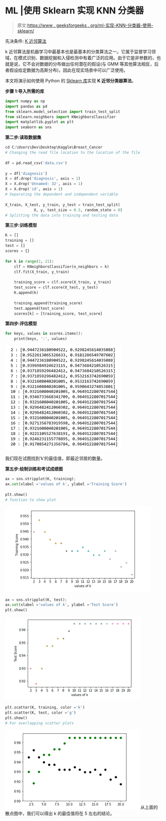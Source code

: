 # ML |使用 Sklearn 实现 KNN 分类器

> 原文:[https://www . geeksforgeeks . org/ml-实现-KNN-分类器-使用-sklearn/](https://www.geeksforgeeks.org/ml-implementation-of-knn-classifier-using-sklearn/)

先决条件: [K 近邻算法](https://www.geeksforgeeks.org/k-nearest-neighbours/)

k 近邻算法是机器学习中最基本也是最基本的分类算法之一。它属于监督学习领域，在模式识别、数据挖掘和入侵检测中有着广泛的应用。由于它是非参数的，也就是说，它不会对数据的分布做出任何潜在的假设(与 GMM 等其他算法相反，后者假设给定数据为高斯分布)，因此在现实场景中可以广泛使用。

本文将演示如何使用 Python 的 [Sklearn 库](https://scikit-learn.org/stable/modules/generated/sklearn.neighbors.KNeighborsClassifier.html)实现 **K 近邻分类器算法**。

**步骤 1:导入所需的库**

```py
import numpy as np
import pandas as pd
from sklearn.model_selection import train_test_split
from sklearn.neighbors import KNeighborsClassifier
import matplotlib.pyplot as plt 
import seaborn as sns
```

**第二步:读取数据集**

```py
cd C:\Users\Dev\Desktop\Kaggle\Breast_Cancer
# Changing the read file location to the location of the file

df = pd.read_csv('data.csv')

y = df['diagnosis']
X = df.drop('diagnosis', axis = 1)
X = X.drop('Unnamed: 32', axis = 1)
X = X.drop('id', axis = 1)
# Separating the dependent and independent variable

X_train, X_test, y_train, y_test = train_test_split(
             X, y, test_size = 0.3, random_state = 0)
# Splitting the data into training and testing data
```

**第三步:训练模型**

```py
K = []
training = []
test = []
scores = {}

for k in range(2, 21):
    clf = KNeighborsClassifier(n_neighbors = k)
    clf.fit(X_train, y_train)

    training_score = clf.score(X_train, y_train)
    test_score = clf.score(X_test, y_test)
    K.append(k)

    training.append(training_score)
    test.append(test_score)
    scores[k] = [training_score, test_score]
```

**第四步:评估模型**

```py
for keys, values in scores.items():
    print(keys, ':', values)
```

![](img/727a6e787fc8fff0b4f2407f71499b00.png)

我们现在试图找到‘k’的最佳值，即最近邻居的数量。

**第五步:绘制训练和考试成绩图**

```py
ax = sns.stripplot(K, training);
ax.set(xlabel ='values of k', ylabel ='Training Score')  

plt.show()
# function to show plot
```

![](img/fcd5a14d9e4ce4368ee85cacf12e062c.png)

```py
ax = sns.stripplot(K, test);
ax.set(xlabel ='values of k', ylabel ='Test Score')
plt.show()
```

![](img/53e0be04d53934a9c82443af0d011eea.png)

```py
plt.scatter(K, training, color ='k')
plt.scatter(K, test, color ='g')
plt.show()
# For overlapping scatter plots
```

![](img/ea85d6cf363571f063473fa9d509b94b.png)
从上面的散点图中，我们可以得出 k 的最佳值将在 5 左右的结论。